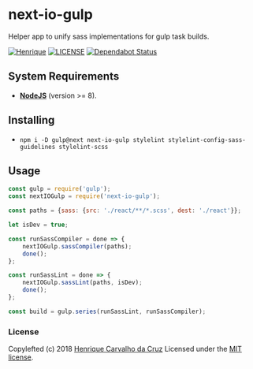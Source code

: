 # next-io-gulp

Helper app to unify sass implementations for gulp task builds.

[![Henrique](https://img.shields.io/badge/maintainer-Henrique-blue.svg?colorB=0066ff)](https://henriquecarv.com)
[![LICENSE](https://img.shields.io/github/license/henriquecarv/gulp-sass-helper.svg)](./LICENSE)
[![Dependabot Status](https://api.dependabot.com/badges/status?host=github&repo=henriquecarv/gulp-sass-helper)](https://dependabot.com)

## System Requirements

- **[NodeJS](https://nodejs.org/en/)** (version >= 8).

## Installing

- `npm i -D gulp@next next-io-gulp stylelint stylelint-config-sass-guidelines stylelint-scss`

## Usage

```javascript
const gulp = require('gulp');
const nextIOGulp = require('next-io-gulp');

const paths = {sass: {src: './react/**/*.scss', dest: './react'}};

let isDev = true;

const runSassCompiler = done => {
	nextIOGulp.sassCompiler(paths);
	done();
};

const runSassLint = done => {
	nextIOGulp.sassLint(paths, isDev);
	done();
};

const build = gulp.series(runSassLint, runSassCompiler);
```

### License

Copylefted (c) 2018 [Henrique Carvalho da Cruz][1] Licensed under the [MIT license][2].

[1]: https://henriquecarv.com
[2]: ./LICENSE
